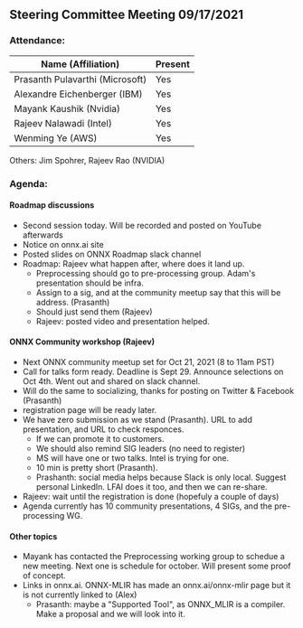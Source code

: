 ## Steering Committee Meeting 09/17/2021

### Attendance:

| Name (Affiliation)              | Present  |
| ------------------------------- | -------- |
| Prasanth Pulavarthi (Microsoft) | Yes      |
| Alexandre Eichenberger (IBM)    | Yes      |
| Mayank Kaushik (Nvidia)         | Yes      |
| Rajeev Nalawadi (Intel)         | Yes      |
| Wenming Ye (AWS)                | Yes      |

Others: Jim Spohrer, Rajeev Rao (NVIDIA)

### Agenda:
  
  #### Roadmap discussions
  - Second session today. Will be recorded and posted on YouTube afterwards
  - Notice on onnx.ai site
  - Posted slides on ONNX Roadmap slack channel
  - Roadmap: Rajeev what happen after, where does it land up. 
    - Preprocessing should go to pre-processing group. Adam's presentation should be infra.
    - Assign to a sig, and at the community meetup say that this will be address. (Prasanth)
    - Should just send them (Rajeev)
    - Rajeev: posted video and presentation helped.

  #### ONNX Community workshop (Rajeev)
  - Next ONNX community meetup set for Oct 21, 2021 (8 to 11am PST)
  - Call for talks form ready. Deadline is Sept 29. Announce selections on Oct 4th. Went out and shared on slack channel.
  - Will do the same to socializing, thanks for posting on Twitter & Facebook (Prasanth)
  - registration page will be ready later.
  - We have zero submission as we stand (Prasanth). URL to add presentation, and URL to check responces. 
    - If we can promote it to customers.
    - We should also remind SIG leaders (no need to register)
    - MS will have one or two talks. Intel is trying for one. 
    - 10 min is pretty short (Prasanth).
    - Prashanth: social media helps because Slack is only local. Suggest personal LinkedIn. LFAI does it too, and then we can re-share.
  - Rajeev: wait until the registration is done (hopefuly a couple of days)
  - Agenda currently has 10 community presentations, 4 SIGs, and the pre-processing WG.
 
 #### Other topics
 - Mayank has contacted the Preprocessing working group to schedue a new meeting. Next one is schedule for october. Will present some proof of concept.
 - Links in onnx.ai. ONNX-MLIR has made an onnx.ai/onnx-mlir page but it is not currently linked to (Alex)
   - Prasanth: maybe a "Supported Tool", as ONNX_MLIR is a compiler. Make a proposal and we will look into it.
